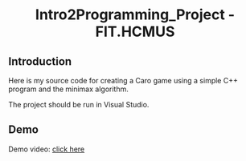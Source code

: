 <p align="center">
 <h1 align="center">Intro2Programming_Project - FIT.HCMUS</h1>
</p>

## Introduction
Here is my source code for creating a Caro game using a simple C++ program and the minimax algorithm.

The project should be run in Visual Studio.

## Demo
Demo video: [click here](https://www.youtube.com/watch?v=F25bijLPvI4)
